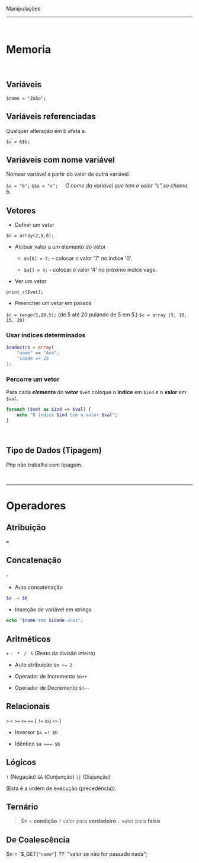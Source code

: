 Manipulações
***
<br/>
 
# Memoria

<br/>

## Variáveis

`$nome = "João";`

## Variáveis referenciadas

Qualquer alteração em b afeta a.  

`$a = &$b;`

## Variáveis com nome variável

Nomear variável a partir do valor de outra variável. 

`$a = "b";` `$$a = "c";` &nbsp; &nbsp; _O nome da variável que tem o valor “c” se chama b._

## Vetores

* Definir um vetor  

`$n = array(2,5,8);`

* Atribuir valor a um elemento do vetor

    - `$n[0] = 7;` - colocar o valor '7' no índice '0'.

    - `$a[] = 4;` - colocar o valor '4' no próximo índice vago.

* Ver um vetor

`print_r($vet);`

* Preencher um vetor em passos

`$c = range(5,20,5);` (de 5 até 20 pulando de 5 em 5.) `$c = array (5, 10, 15, 20)`

### Usar índices determinados

```php
$cadastro = array(
    "nome" => "Ana", 
    "idade => 23
);
```
 
### Percorre um vetor 

Para cada **_elemento_** do **vetor** `$vet` coloque o **índice** em `$ind` e o **valor** em `$val`.

```php
foreach ($vet as $ind => $val) {
    echo "O índice $ind tem o valor $val";
}
```

<br/>

## Tipo de Dados (Tipagem)

Php não trabalha com tipagem.

<br/>

***
# Operadores

## Atribuição

#### `=`

## Concatenação

#### `.`

* Auto concatenação 	
```php
$a .= $b
```

* Inserção de variável em strings
```php
echo "$nome tem $idade anos";
```

## Aritméticos

`+` `-` ` *` ` /` ` %` (Resto da divisão inteira)

* Auto atribuição      `$n += 2`  

* Operador de Incremento        `$n++`

* Operador de Decremento        `$n--`

## Relacionais

`>` `<` `>=` `<=` `==` ( `!=` ou `<>` )     

* Inversor `$a =! $b`  

* Idêntico `$a === $b`

## Lógicos

`!` (Negação) `&&` (Conjunção) `||` (Disjunção)  

(Esta é a ordem de execução (precedência)).

## Ternário		

>$n = **condição** `?` valor para **verdadeiro** `:` valor para **falso**

## De Coalescência

$n = `$_GET[`"name"`]` `??` "valor se não for passado nada";
